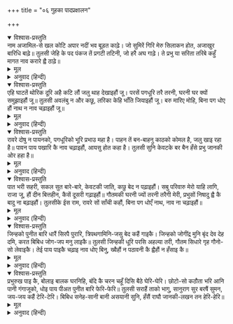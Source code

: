 +++
title = "०६ गुहका पादप्रक्षालन"

+++


<details open><summary>विश्वास-प्रस्तुति</summary>
नाम अजामिल-से खल कोटि अपार नदीं भव बूड़त काढ़े।  
जो सुमिरें गिरि मेरु सिलाकन होत, अजाखुर बारिधि बाढ़े॥  
तुलसी जेहि के पद पंकज तें प्रगटी तटिनी, जो हरै अघ गाढ़े।  
ते प्रभु या सरिता तरिबे कहुँ मागत नाव करारे ह्वै ठाढ़े॥
</details>

<details><summary>मूल</summary>

नाम अजामिल-से खल कोटि अपार नदीं भव बूड़त काढ़े।  
जो सुमिरें गिरि मेरु सिलाकन होत, अजाखुर बारिधि बाढ़े॥  
तुलसी जेहि के पद पंकज तें प्रगटी तटिनी, जो हरै अघ गाढ़े।  
ते प्रभु या सरिता तरिबे कहुँ मागत नाव करारे ह्वै ठाढ़े॥
</details>

<details><summary>अनुवाद (हिन्दी)</summary>

जिसके नामने संसाररूपी अपार नदीमें डूबते हुए अजामिल-जैसे करोड़ों पापियोंका उद्धार कर दिया और जिसके स्मरणमात्रसे सुमेरुके समान पर्वत पत्थरके कणके बराबर और बढ़ा हुआ समुद्र भी बकरीके खुरके समान हो जाता है; गोसाईंजी कहते हैं—जिनके चरणकमलसे (श्रीगङ्गा) नदी प्रकट हुई हैं, जो बड़े-बड़े पापोंका नाश करनेवाली हैं, वे समर्थ श्रीरामचन्द्रजी इस नदीको पार करनेके लिये किनारेपर खड़े होकर नाव माँग रहे हैं॥ ५॥
</details>

<details open><summary>विश्वास-प्रस्तुति</summary>
एहि घाटतें थोरिक दूरि अहै कटि लौं जलु थाह देखाइहौं जू।  
परसें पगधूरि तरै तरनी, घरनी घर क्यों समुझाइहौं जू॥  
तुलसी अवलंबु न और कछू, लरिका केहि भाँति जियाइहौं जू।  
बरु मारिए मोहि, बिना पग धोए हौं नाथ न नाव चढ़ाइहौं जू॥
</details>

<details><summary>मूल</summary>

एहि घाटतें थोरिक दूरि अहै कटि लौं जलु थाह देखाइहौं जू।  
परसें पगधूरि तरै तरनी, घरनी घर क्यों समुझाइहौं जू॥  
तुलसी अवलंबु न और कछू, लरिका केहि भाँति जियाइहौं जू।  
बरु मारिए मोहि, बिना पग धोए हौं नाथ न नाव चढ़ाइहौं जू॥
</details>

<details><summary>अनुवाद (हिन्दी)</summary>

[केवट कहता है—] इस घाटसे थोड़ी ही दूरपर केवल कमरभर जल है। चलिये, मैं थाह दिखला दूँगा [मैं नावपर तो आपको ले नहीं जाऊँगा, क्योंकि यदि अहल्याके समान] आपकी चरणरजका स्पर्श कर मेरी नावका भी उद्धार हो गया तो मैं घरकी स्त्रीको कैसे समझाऊँगा? मुझको [जीविकाके लिये] और कुछ अवलम्ब नहीं है। अतः फिर अपने बाल-बच्चोंका पालन मैं किस प्रकार करूँगा? हे नाथ! बिना आपके चरण धोये मैं नावपर नहीं चढ़ाऊँगा, चाहे आप मुझे मार डालिये॥ ६॥
</details>

<details open><summary>विश्वास-प्रस्तुति</summary>
रावरे दोषु न पायनको, पगधूरिको भूरि प्रभाउ महा है।  
पाहन तें बन-बाहनु काठको कोमल है, जलु खाइ रहा है॥  
पावन पाय पखारि कै नाव चढ़ाइहौं, आयसु होत कहा है।  
तुलसी सुनि केवटके बर बैन हँसे प्रभु जानकी ओर हहा है॥
</details>

<details><summary>मूल</summary>

रावरे दोषु न पायनको, पगधूरिको भूरि प्रभाउ महा है।  
पाहन तें बन-बाहनु काठको कोमल है, जलु खाइ रहा है॥  
पावन पाय पखारि कै नाव चढ़ाइहौं, आयसु होत कहा है।  
तुलसी सुनि केवटके बर बैन हँसे प्रभु जानकी ओर हहा है॥
</details>

<details><summary>अनुवाद (हिन्दी)</summary>

इसमें आपके चरणोंका कोई दोष नहीं है। आपके चरणकी धूलिका प्रभाव ही बहुत बड़ा है। जिसके स्पर्शसे अहल्या पत्थरसे सुन्दरी स्त्री हो गयी, उससे इस नौकाका उद्धार हो जाना कौन बड़ी बात है? क्योंकि पत्थरकी अपेक्षा तो यह काठका जलयान कोमल है और तिसपर यह पानी खाये हुए है अर्थात् पानीमें रहनेसे और भी अधिक कोमल हो गया है। अतः मैं तो आपके पवित्र चरणकमलको धोकर ही नावपर चढ़ाऊँगा, कहिये क्या आज्ञा है? गोसाईंजी कहते हैं कि केवटके ये श्रेष्ठ [चतुरताके] वचन सुनकर श्रीरामचन्द्रजी जानकीजीकी ओर देखकर ठहाका मारकर हँसे॥ ७॥
</details>

<details open><summary>विश्वास-प्रस्तुति</summary>
पात भरी सहरी, सकल सुत बारे-बारे,  
केवटकी जाति, कछु बेद न पढ़ाइहौं।  
सबु परिवारु मेरो याहि लागि, राजा जू,  
हौं दीन बित्तहीन, कैसें दूसरी गढ़ाइहौं॥  
गौतमकी घरनी ज्यों तरनी तरैगी मेरी,  
प्रभुसों निषादु ह्वै कै बादु ना बढ़ाइहौं।  
तुलसीके ईस राम, रावरे सों साँची कहौं,  
बिना पग धोएँ नाथ, नाव ना चढ़ाइहौं॥
</details>

<details><summary>मूल</summary>

पात भरी सहरी, सकल सुत बारे-बारे,  
केवटकी जाति, कछु बेद न पढ़ाइहौं।  
सबु परिवारु मेरो याहि लागि, राजा जू,  
हौं दीन बित्तहीन, कैसें दूसरी गढ़ाइहौं॥  
गौतमकी घरनी ज्यों तरनी तरैगी मेरी,  
प्रभुसों निषादु ह्वै कै बादु ना बढ़ाइहौं।  
तुलसीके ईस राम, रावरे सों साँची कहौं,  
बिना पग धोएँ नाथ, नाव ना चढ़ाइहौं॥
</details>

<details><summary>अनुवाद (हिन्दी)</summary>

घरमें पत्तलपर मछलीके सिवा और कुछ नहीं है और बच्चे सब छोटे-छोटे हैं [अभी कमाने योग्य नहीं हैं] जातिका मैं केवट हूँ, उन्हें कुछ वेद तो पढ़ाऊँगा नहीं। राजाजी! मेरा तो सारा परिवार इसीके आश्रय है तथा मैं धनहीन और दरिद्र हूँ, दूसरी नौका भी कहाँसे बनवाऊँगा। यदि गौतमकी स्त्रीके समान मेरी यह नाव भी तर गयी तो हे प्रभो! जातिका निषाद होकर मैं आपसे बात भी नहीं बढ़ा सकूँगा (झगड़ नहीं सकूँगा)। हे नाथ! हे तुलसीश राम! आपसे मैं सच कहता हूँ, बिना पैर धोये आपको नावपर नहीं चढ़ाऊँगा॥ ८॥
</details>

<details open><summary>विश्वास-प्रस्तुति</summary>
जिन्हको पुनीत बारि धारैं सिरपै पुरारि,  
त्रिपथगामिनि-जसु बेद कहैं गाइकै।  
जिन्हको जोगींद्र मुनि बृंद देव देह दमि,  
करत बिबिध जोग-जप मनु लाइकै॥  
तुलसी जिन्हकी धूरि परसि अहल्या तरी,  
गौतम सिधारे गृह गौनो-सो लेवाइकै।  
तेई पाय पाइकै चढ़ाइ नाव धोए बिनु,  
ख्वैहौं न पठावनी कै ह्वैहौं न हँसाइ कै॥
</details>

<details><summary>मूल</summary>

जिन्हको पुनीत बारि धारैं सिरपै पुरारि,  
त्रिपथगामिनि-जसु बेद कहैं गाइकै।  
जिन्हको जोगींद्र मुनि बृंद देव देह दमि,  
करत बिबिध जोग-जप मनु लाइकै॥  
तुलसी जिन्हकी धूरि परसि अहल्या तरी,  
गौतम सिधारे गृह गौनो-सो लेवाइकै।  
तेई पाय पाइकै चढ़ाइ नाव धोए बिनु,  
ख्वैहौं न पठावनी कै ह्वैहौं न हँसाइ कै॥
</details>

<details><summary>अनुवाद (हिन्दी)</summary>

जिन चरणोंके (धोवनरूप) पवित्र जल—श्रीगङ्गाजीको शिवजी अपने सिरपर धारण करते हैं, जिन (गङ्गाजी) के यशका वेद भी गा-गाकर वर्णन करते हैं, जिनके लिये योगीश्वर, मुनिगण और देवतालोग देहका दमन कर, मन लगाकर अनेक प्रकारके योग और जप करते हैं; गोसाईंजी कहते हैं, जिनकी धूलिको स्पर्शकर अहल्या तर गयी और गौतमजी गौनेके समान अपनी स्त्रीको लिवाकर घर ले गये; उन्हीं चरणोंको पाकर बिना धोये नावपर चढ़ाकर मैं अपनी मजूरी नहीं खोऊँगा और न अपनी हँसी कराऊँगा?॥ ९॥
</details>

<details open><summary>विश्वास-प्रस्तुति</summary>
प्रभुरुख पाइ कै, बोलाइ बालक घरनिहि,  
बंदि कै चरन चहूँ दिसि बैठे घेरि-घेरि।  
छोटो-सो कठौता भरि आनि पानी गंगाजूको,  
धोइ पाय पीअत पुनीत बारि फेरि-फेरि॥  
तुलसी सराहैं ताको भागु, सानुराग सुर  
बरषैं सुमन, जय-जय कहैं टेरि-टेरि।  
बिबिध सनेह-सानी बानी असयानी सुनि,  
हँसैं राघौ जानकी-लखन तन हेरि-हेरि॥
</details>

<details><summary>मूल</summary>

प्रभुरुख पाइ कै, बोलाइ बालक घरनिहि,  
बंदि कै चरन चहूँ दिसि बैठे घेरि-घेरि।  
छोटो-सो कठौता भरि आनि पानी गंगाजूको,  
धोइ पाय पीअत पुनीत बारि फेरि-फेरि॥  
तुलसी सराहैं ताको भागु, सानुराग सुर  
बरषैं सुमन, जय-जय कहैं टेरि-टेरि।  
बिबिध सनेह-सानी बानी असयानी सुनि,  
हँसैं राघौ जानकी-लखन तन हेरि-हेरि॥
</details>

<details><summary>अनुवाद (हिन्दी)</summary>

श्रीरामचन्द्रजीका रुख देख केवटने अपने लड़के और स्त्रीको बुलवाया। वे सब प्रभुके चरणोंकी वन्दना कर चारों ओरसे उन्हें घेरकर बैठ गये। पुनः छोटे-से काठके कठौतेमें गङ्गाजीका जल लाया और चरण धोकर उस पवित्र जलको बार-बार पीने लगा। गोसाईंजी कहते हैं कि देवतालोग केवटके भाग्यकी बड़ाई कर प्रेमसहित फूल बरसाने और पुकार-पुकारकर जय-जयकार करने लगे। (केवटपरिवारकी) नाना प्रकारकी प्रेमभरी भोली-भोली बातोंको सुनकर श्रीरामचन्द्रजी जानकीजी और लक्ष्मणजीकी ओर देख-देखकर हँसते हैं॥ १०॥
</details>
